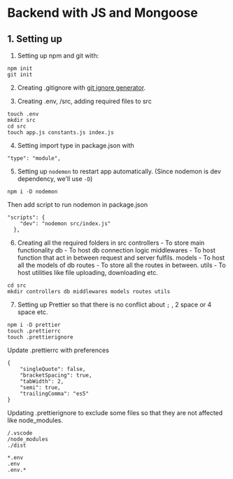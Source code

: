 # Backend with JS and Mongoose

## 1. Setting up 
1. Setting up npm and git with: 
```
npm init
git init
```

2. Creating .gitignore with [git ignore generator](https://mrkandreev.name/snippets/gitignore-generator/#Node).

3. Creating .env, /src, adding required files to src
```
touch .env
mkdir src
cd src
touch app.js constants.js index.js
```
4. Setting import type in package.json with
```
"type": "module",
```

5. Setting up `nodemon` to restart app automatically. (Since nodemon is dev dependency, we'll use `-D`)

```
npm i -D nodemon
```

Then add script to run nodemon in package.json
```
"scripts": {
    "dev": "nodemon src/index.js"
  },
```
6. Creating all the required folders in src
controllers - To store main functionality
db - To host db connection logic
middlewares - To host function that act in between request and server fulfils.
models - To host all the models of db
routes - To store all the routes in between.
utils - To host utilities like file uploading, downloading etc.
```
cd src
mkdir controllers db middlewares models routes utils
```

7. Setting up Prettier so that there is no conflict about `;` , 2 space or 4 space etc.
```
npm i -D prettier
touch .prettierrc
touch .prettierignore
```

Update .prettierrc with preferences
```
{
    "singleQuote": false,
    "bracketSpacing": true,
    "tabWidth": 2,
    "semi": true,
    "trailingComma": "es5"
}
```

Updating .prettierignore to exclude some files so that they are not affected like node_modules.
```
/.vscode
/node_modules
./dist

*.env
.env
.env.*
```

